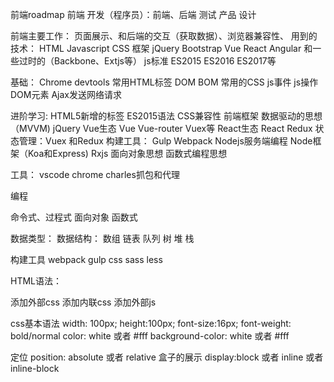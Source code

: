 前端roadmap
前端
开发（程序员）：前端、后端
测试
产品
设计

前端主要工作：
页面展示、和后端的交互（获取数据）、浏览器兼容性、
用到的技术：
HTML Javascript CSS
框架 jQuery Bootstrap Vue React Angular 和一些过时的（Backbone、Extjs等）
js标准 ES2015 ES2016 ES2017等

基础：
Chrome devtools
常用HTML标签
DOM BOM
常用的CSS
js事件 js操作DOM元素
Ajax发送网络请求

进阶学习:
HTML5新增的标签
ES2015语法
CSS兼容性
前端框架 数据驱动的思想（MVVM)
jQuery 
Vue生态 Vue Vue-router Vuex等
React生态 React Redux
状态管理：Vuex 和Redux
构建工具： Gulp Webpack
Nodejs服务端编程
Node框架（Koa和Express)
Rxjs
面向对象思想
函数式编程思想

工具：
vscode
chrome
charles抓包和代理

编程

命令式、过程式
面向对象
函数式

数据类型：
数据结构：
数组 链表 队列 树 堆 栈


构建工具 webpack gulp 
css sass less


HTML语法：
<!doctype html>
<head> </head>
<body></body>
添加外部css
<link rel="stylesheet" href="">
添加内联css
<style></style>
添加外部js
<script src=''>
内联js
<script>
</script>

css基本语法
width: 100px;
height:100px;
font-size:16px;
font-weight: bold/normal
color: white 或者 #fff
background-color: white 或者 #fff

定位
position: absolute 或者 relative
盒子的展示
display:block 或者 inline 或者 inline-block

